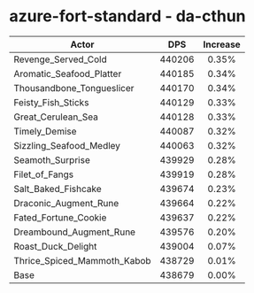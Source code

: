 # azure-fort-standard - da-cthun
| Actor | DPS | Increase |
|---|:---:|:---:|
|Revenge_Served_Cold|440206|0.35%|
|Aromatic_Seafood_Platter|440185|0.34%|
|Thousandbone_Tongueslicer|440170|0.34%|
|Feisty_Fish_Sticks|440129|0.33%|
|Great_Cerulean_Sea|440128|0.33%|
|Timely_Demise|440087|0.32%|
|Sizzling_Seafood_Medley|440063|0.32%|
|Seamoth_Surprise|439929|0.28%|
|Filet_of_Fangs|439919|0.28%|
|Salt_Baked_Fishcake|439674|0.23%|
|Draconic_Augment_Rune|439664|0.22%|
|Fated_Fortune_Cookie|439637|0.22%|
|Dreambound_Augment_Rune|439576|0.20%|
|Roast_Duck_Delight|439004|0.07%|
|Thrice_Spiced_Mammoth_Kabob|438729|0.01%|
|Base|438679|0.00%|
